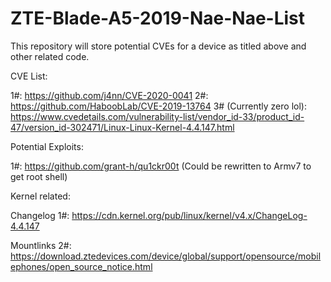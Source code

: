 # ZTE-Blade-A5-2019-Nae-Nae-List
This repository will store potential CVEs for a device as titled above and other related code.


CVE List:

1#: https://github.com/j4nn/CVE-2020-0041
2#: https://github.com/HaboobLab/CVE-2019-13764
3# (Currently zero lol): https://www.cvedetails.com/vulnerability-list/vendor_id-33/product_id-47/version_id-302471/Linux-Linux-Kernel-4.4.147.html

Potential Exploits:

1#: https://github.com/grant-h/qu1ckr00t
(Could be rewritten to Armv7 to get root shell)

Kernel related:

Changelog 1#:
https://cdn.kernel.org/pub/linux/kernel/v4.x/ChangeLog-4.4.147

Mountlinks 2#:
https://download.ztedevices.com/device/global/support/opensource/mobilephones/open_source_notice.html

